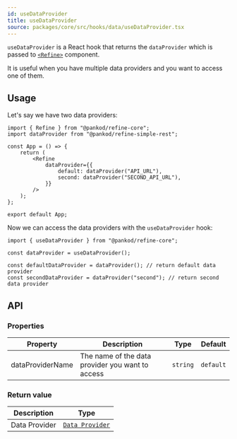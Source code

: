 ```yaml
---
id: useDataProvider
title: useDataProvider
source: packages/core/src/hooks/data/useDataProvider.tsx
---
```


`useDataProvider` is a React hook that returns the `dataProvider` which is passed to [`<Refine>`][refine] component.

It is useful when you have multiple data providers and you want to access one of them.

## Usage

Let's say we have two data providers:

```tsx
import { Refine } from "@pankod/refine-core";
import dataProvider from "@pankod/refine-simple-rest";

const App = () => {
    return (
        <Refine
            dataProvider={{
                default: dataProvider("API_URL"),
                second: dataProvider("SECOND_API_URL"),
            }}
        />
    );
};

export default App;
```

Now we can access the data providers with the `useDataProvider` hook:

```tsx
import { useDataProvider } from "@pankod/refine-core";

const dataProvider = useDataProvider();

const defaultDataProvider = dataProvider(); // return default data provider
const secondDataProvider = dataProvider("second"); // return second data provider
```

## API

### Properties

| Property         | Description                                      | Type     | Default   |
| ---------------- | ------------------------------------------------ | -------- | --------- |
| dataProviderName | The name of the data provider you want to access | `string` | `default` |

### Return value

| Description   | Type                                                              |
| ------------- | ----------------------------------------------------------------- |
| Data Provider | [`Data Provider`](/api-reference/core/providers/data-provider.md) |

[refine]: /api-reference/core/components/refine-config.md
[data provider]: /api-reference/core/providers/data-provider.md
